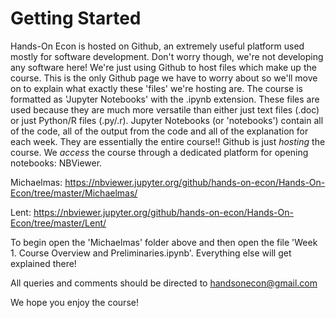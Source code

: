 # Getting Started

Hands-On Econ is hosted on Github, an extremely useful platform used mostly for software development. Don't worry though, we're not developing any software here! We're just using Github to host files which make up the course. This is the only Github page we have to worry about so we'll move on to explain what exactly these 'files' we're hosting are. The course is formatted as 'Jupyter Notebooks' with the .ipynb extension. These files are used because they are much more versatile than either just text files (.doc) or just Python/R files (.py/.r). Jupyter Notebooks (or 'notebooks') contain all of the code, all of the output from the code and all of the explanation for each week. They are essentially the entire course!! Github is just *hosting* the course. We *access* the course through a dedicated platform for opening notebooks: NBViewer. 

Michaelmas: https://nbviewer.jupyter.org/github/hands-on-econ/Hands-On-Econ/tree/master/Michaelmas/

Lent: https://nbviewer.jupyter.org/github/hands-on-econ/Hands-On-Econ/tree/master/Lent/

To begin open the 'Michaelmas' folder above and then open the file 'Week 1. Course Overview and Preliminaries.ipynb'. Everything else will get explained there! 

All queries and comments should be directed to handsonecon@gmail.com

We hope you enjoy the course!
